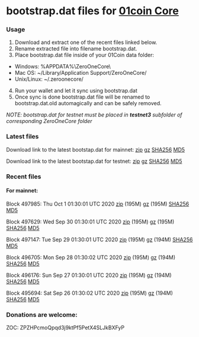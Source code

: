 # bootstrap.dat files for [01coin Core](https://01coin.io)

### Usage

1. Download and extract one of the recent files linked below.
2. Rename extracted file into filename bootstrap.dat.
3. Place bootstrap.dat file inside of your 01Coin data folder:
 - Windows: %APPDATA%\ZeroOneCore\
 - Mac OS: ~/Library/Application Support/ZeroOneCore/
 - Unix/Linux: ~/.zeroonecore/
4. Run your wallet and let it sync using bootstrap.dat
5. Once sync is done bootstrap.dat file will be renamed to bootstrap.dat.old automagically and can be safely removed.

_NOTE: bootstrap.dat for testnet must be placed in **testnet3** subfolder of corresponding ZeroOneCore folder_

### Latest files
Download link to the latest bootstap.dat for mainnet: [zip](https://files.01coin.io/mainnet/bootstrap.dat.zip) [gz](https://files.01coin.io/mainnet/bootstrap.dat.tar.gz) [SHA256](https://files.01coin.io/mainnet/sha256.txt) [MD5](https://files.01coin.io/mainnet/md5.txt)

Download link to the latest bootstap.dat for testnet: [zip](https://files.01coin.io/testnet/bootstrap.dat.zip) [gz](https://files.01coin.io/testnet/bootstrap.dat.tar.gz) [SHA256](https://files.01coin.io/testnet/sha256.txt) [MD5](https://files.01coin.io/testnet/md5.txt)

### Recent files

#### For mainnet:

Block 497985: Thu Oct  1 01:30:01 UTC 2020 [zip](https://files.01coin.io/mainnet/2020-10-01/bootstrap.dat.zip) (195M) [gz](https://files.01coin.io/mainnet/2020-10-01/bootstrap.dat.tar.gz) (195M) [SHA256](https://files.01coin.io/mainnet/2020-10-01/sha256.txt) [MD5](https://files.01coin.io/mainnet/2020-10-01/md5.txt)

Block 497629: Wed Sep 30 01:30:01 UTC 2020 [zip](https://files.01coin.io/mainnet/2020-09-30/bootstrap.dat.zip) (195M) [gz](https://files.01coin.io/mainnet/2020-09-30/bootstrap.dat.tar.gz) (195M) [SHA256](https://files.01coin.io/mainnet/2020-09-30/sha256.txt) [MD5](https://files.01coin.io/mainnet/2020-09-30/md5.txt)

Block 497147: Tue Sep 29 01:30:01 UTC 2020 [zip](https://files.01coin.io/mainnet/2020-09-29/bootstrap.dat.zip) (195M) [gz](https://files.01coin.io/mainnet/2020-09-29/bootstrap.dat.tar.gz) (194M) [SHA256](https://files.01coin.io/mainnet/2020-09-29/sha256.txt) [MD5](https://files.01coin.io/mainnet/2020-09-29/md5.txt)

Block 496705: Mon Sep 28 01:30:02 UTC 2020 [zip](https://files.01coin.io/mainnet/2020-09-28/bootstrap.dat.zip) (195M) [gz](https://files.01coin.io/mainnet/2020-09-28/bootstrap.dat.tar.gz) (194M) [SHA256](https://files.01coin.io/mainnet/2020-09-28/sha256.txt) [MD5](https://files.01coin.io/mainnet/2020-09-28/md5.txt)

Block 496176: Sun Sep 27 01:30:01 UTC 2020 [zip](https://files.01coin.io/mainnet/2020-09-27/bootstrap.dat.zip) (195M) [gz](https://files.01coin.io/mainnet/2020-09-27/bootstrap.dat.tar.gz) (194M) [SHA256](https://files.01coin.io/mainnet/2020-09-27/sha256.txt) [MD5](https://files.01coin.io/mainnet/2020-09-27/md5.txt)

Block 495694: Sat Sep 26 01:30:02 UTC 2020 [zip](https://files.01coin.io/mainnet/2020-09-26/bootstrap.dat.zip) (195M) [gz](https://files.01coin.io/mainnet/2020-09-26/bootstrap.dat.tar.gz) (194M) [SHA256](https://files.01coin.io/mainnet/2020-09-26/sha256.txt) [MD5](https://files.01coin.io/mainnet/2020-09-26/md5.txt)


### Donations are welcome:

ZOC: ZPZHPcmoQpqd3j9ktPf5PetX4SLJkBXFyP
